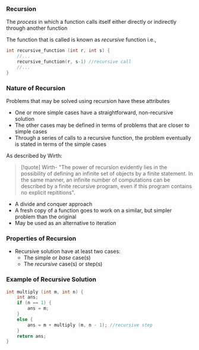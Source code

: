 ### Recursion

The *process* in which a function calls itself either directly or indirectly through another function

The function that is called is known as *recursive* function
i.e.,
```c
int recursive_function (int r, int s) {
	//...
	recursive_function(r, s-1) //recursive call
	//...
}
```

### Nature of Recursion

Problems that may be solved using recursion have these attributes
- One or more simple cases have a straightforward, non-recursive solution
- The other cases may be defined in terms of problems that are closer to simple cases
- Through a series of calls to a recursive function, the problem eventually is stated in terms of the simple cases

As described by Wirth:
>[!quote] Wirth- 
>"The power of recursion evidently lies in the possibility of defining an infinite set of
objects by a finite statement. In the same manner, an infinite number of computations can
be described by a finite recursive program, even if this program contains no explicit 
repititions".


- A divide and conquer approach
- A fresh copy of a function goes to work on a similar, but simpler problem than the original
- May be used as an alternative to iteration

### Properties of Recursion

- Recursive solution have at least two cases:
	- The simple or *base* case(s)
	- The *recursive* case(s) or step(s)

### Example of Recursive Solution

```c
int multiply (int m, int n) {
	int ans;
	if (n == 1) {
		ans = m;
	}
	else {
		ans = m + multiply (m, n - 1); //recursive step
	}
	return ans;
}
```

